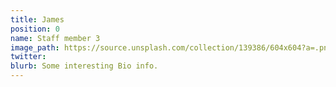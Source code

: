 ```yaml
---
title: James
position: 0
name: Staff member 3
image_path: https://source.unsplash.com/collection/139386/604x604?a=.png
twitter: 
blurb: Some interesting Bio info.
---
```


